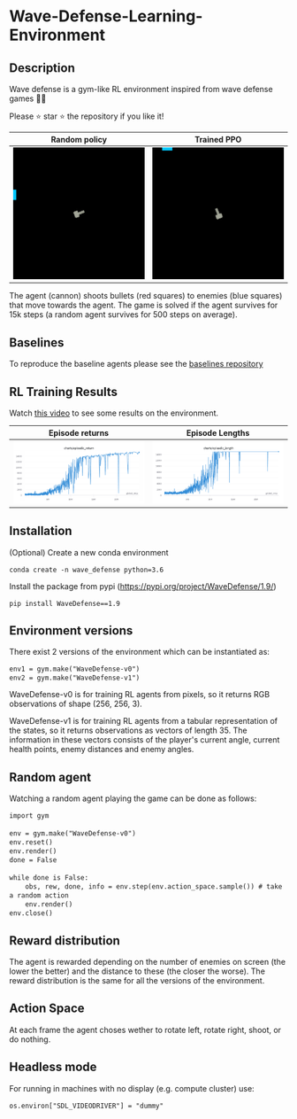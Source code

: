 # Wave-Defense-Learning-Environment

## Description

Wave defense is a gym-like RL environment inspired from wave defense games :ocean::ocean:

Please :star: star :star: the repository if you like it! 

Random policy           |  Trained PPO
:-------------------------:|:-------------------------:
![Alt text](screenshots/start_training.gif?raw=true)  |  ![Alt text](screenshots/end_training_ppo.gif?raw=true)

The agent (cannon) shoots bullets (red squares) to enemies (blue squares) that move towards the agent. The game is solved if the agent survives for 15k steps (a random agent survives for 500 steps on average).

## Baselines

To reproduce the baseline agents please see the [baselines repository](https://github.com/roger-creus/Wave-Defense-Baselines)

## RL Training Results
Watch [this video](https://www.youtube.com/watch?v=VOmj7_nnPJ0&t=1s&ab_channel=RogerCreusCastanyer
) to see some results on the environment.


Episode returns          |  Episode Lengths
:-------------------------:|:-------------------------:
![Alt text](screenshots/returns.PNG?raw=true)  |  ![Alt text](screenshots/lengths.PNG?raw=true)


## Installation

(Optional) Create a new conda environment
```
conda create -n wave_defense python=3.6
```

Install the package from pypi (https://pypi.org/project/WaveDefense/1.9/)
```
pip install WaveDefense==1.9
```

## Environment versions

There exist 2 versions of the environment which can be instantiated as:

```
env1 = gym.make("WaveDefense-v0")
env2 = gym.make("WaveDefense-v1")
```

WaveDefense-v0 is for training RL agents from pixels, so it returns RGB observations of shape (256, 256, 3).

WaveDefense-v1 is for training RL agents from a tabular representation of the states, so it returns observations as vectors of length 35. The information in these vectors consists of the player's current angle, current health points, enemy distances and enemy angles. 

## Random agent

Watching a random agent playing the game can be done as follows:

```
import gym

env = gym.make("WaveDefense-v0")
env.reset()
env.render()
done = False

while done is False:
    obs, rew, done, info = env.step(env.action_space.sample()) # take a random action
    env.render()
env.close()
```

## Reward distribution

The agent is rewarded depending on the number of enemies on screen (the lower the better) and the distance to these (the closer the worse). The reward distribution is the same for all the versions of the environment. 

## Action Space

At each frame the agent choses wether to rotate left, rotate right, shoot, or do nothing. 


## Headless mode   

For running in machines with no display (e.g. compute cluster) use:

```
os.environ["SDL_VIDEODRIVER"] = "dummy"
```

